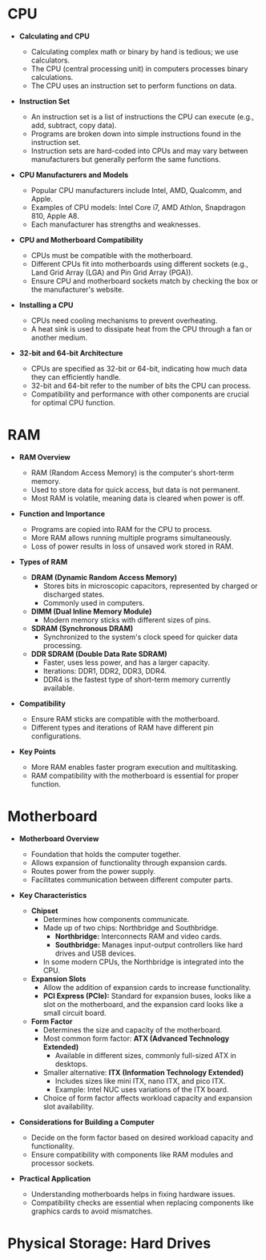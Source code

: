 # CPU

- **Calculating and CPU**
  - Calculating complex math or binary by hand is tedious; we use calculators.
  - The CPU (central processing unit) in computers processes binary calculations.
  - The CPU uses an instruction set to perform functions on data.

- **Instruction Set**
  - An instruction set is a list of instructions the CPU can execute (e.g., add, subtract, copy data).
  - Programs are broken down into simple instructions found in the instruction set.
  - Instruction sets are hard-coded into CPUs and may vary between manufacturers but generally perform the same functions.

- **CPU Manufacturers and Models**
  - Popular CPU manufacturers include Intel, AMD, Qualcomm, and Apple.
  - Examples of CPU models: Intel Core i7, AMD Athlon, Snapdragon 810, Apple A8.
  - Each manufacturer has strengths and weaknesses.

- **CPU and Motherboard Compatibility**
  - CPUs must be compatible with the motherboard.
  - Different CPUs fit into motherboards using different sockets (e.g., Land Grid Array (LGA) and Pin Grid Array (PGA)).
  - Ensure CPU and motherboard sockets match by checking the box or the manufacturer's website.

- **Installing a CPU**
  - CPUs need cooling mechanisms to prevent overheating.
  - A heat sink is used to dissipate heat from the CPU through a fan or another medium.

- **32-bit and 64-bit Architecture**
  - CPUs are specified as 32-bit or 64-bit, indicating how much data they can efficiently handle.
  - 32-bit and 64-bit refer to the number of bits the CPU can process.
  - Compatibility and performance with other components are crucial for optimal CPU function.

#

# RAM

- **RAM Overview**
  - RAM (Random Access Memory) is the computer's short-term memory.
  - Used to store data for quick access, but data is not permanent.
  - Most RAM is volatile, meaning data is cleared when power is off.

- **Function and Importance**
  - Programs are copied into RAM for the CPU to process.
  - More RAM allows running multiple programs simultaneously.
  - Loss of power results in loss of unsaved work stored in RAM.

- **Types of RAM**
  - **DRAM (Dynamic Random Access Memory)**
    - Stores bits in microscopic capacitors, represented by charged or discharged states.
    - Commonly used in computers.
  - **DIMM (Dual Inline Memory Module)**
    - Modern memory sticks with different sizes of pins.
  - **SDRAM (Synchronous DRAM)**
    - Synchronized to the system's clock speed for quicker data processing.
  - **DDR SDRAM (Double Data Rate SDRAM)**
    - Faster, uses less power, and has a larger capacity.
    - Iterations: DDR1, DDR2, DDR3, DDR4.
    - DDR4 is the fastest type of short-term memory currently available.

- **Compatibility**
  - Ensure RAM sticks are compatible with the motherboard.
  - Different types and iterations of RAM have different pin configurations.

- **Key Points**
  - More RAM enables faster program execution and multitasking.
  - RAM compatibility with the motherboard is essential for proper function.

#

# Motherboard

- **Motherboard Overview**
  - Foundation that holds the computer together.
  - Allows expansion of functionality through expansion cards.
  - Routes power from the power supply.
  - Facilitates communication between different computer parts.

- **Key Characteristics**
  - **Chipset**
    - Determines how components communicate.
    - Made up of two chips: Northbridge and Southbridge.
      - **Northbridge:** Interconnects RAM and video cards.
      - **Southbridge:** Manages input-output controllers like hard drives and USB devices.
    - In some modern CPUs, the Northbridge is integrated into the CPU.
  - **Expansion Slots**
    - Allow the addition of expansion cards to increase functionality.
    - **PCI Express (PCIe):** Standard for expansion buses, looks like a slot on the motherboard, and the expansion card looks like a small circuit board.
  - **Form Factor**
    - Determines the size and capacity of the motherboard.
    - Most common form factor: **ATX (Advanced Technology Extended)**
      - Available in different sizes, commonly full-sized ATX in desktops.
    - Smaller alternative: **ITX (Information Technology Extended)**
      - Includes sizes like mini ITX, nano ITX, and pico ITX.
      - Example: Intel NUC uses variations of the ITX board.
    - Choice of form factor affects workload capacity and expansion slot availability.

- **Considerations for Building a Computer**
  - Decide on the form factor based on desired workload capacity and functionality.
  - Ensure compatibility with components like RAM modules and processor sockets.

- **Practical Application**
  - Understanding motherboards helps in fixing hardware issues.
  - Compatibility checks are essential when replacing components like graphics cards to avoid mismatches.

#

# Physical Storage: Hard Drives

